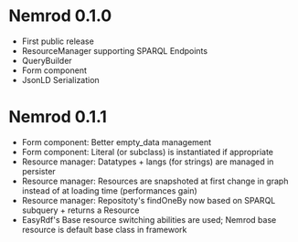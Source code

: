 Nemrod 0.1.0
=============

* First public release
* ResourceManager supporting SPARQL Endpoints
* QueryBuilder
* Form component
* JsonLD Serialization

Nemrod 0.1.1
============

* Form component: Better empty_data management
* Form component: Literal (or subclass) is instantiated if appropriate
* Resource manager: Datatypes + langs (for strings) are managed in persister
* Resource manager: Resources are snapshoted at first change in graph instead of at loading time (performances gain)
* Resource manager: Repositoty's findOneBy now based on SPARQL subquery + returns a Resource
* EasyRdf's Base resource switching abilities are used; Nemrod base resource is default base class in framework